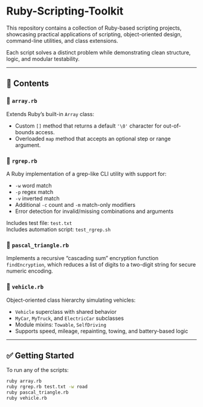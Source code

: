 # Ruby-Scripting-Toolkit

This repository contains a collection of Ruby-based scripting projects, showcasing practical applications of scripting, object-oriented design, command-line utilities, and class extensions.

Each script solves a distinct problem while demonstrating clean structure, logic, and modular testability.

---

## 📁 Contents

### 🔧 `array.rb`
Extends Ruby’s built-in `Array` class:
- Custom `[]` method that returns a default `'\0'` character for out-of-bounds access.
- Overloaded `map` method that accepts an optional step or range argument.

### 🧪 `rgrep.rb`
A Ruby implementation of a grep-like CLI utility with support for:
- `-w` word match
- `-p` regex match
- `-v` inverted match
- Additional `-c` count and `-m` match-only modifiers
- Error detection for invalid/missing combinations and arguments

Includes test file: `test.txt`  
Includes automation script: `test_rgrep.sh`

### 🔢 `pascal_triangle.rb`
Implements a recursive “cascading sum” encryption function `findEncryption`, which reduces a list of digits to a two-digit string for secure numeric encoding.

### 🚗 `vehicle.rb`
Object-oriented class hierarchy simulating vehicles:
- `Vehicle` superclass with shared behavior
- `MyCar`, `MyTruck`, and `ElectricCar` subclasses
- Module mixins: `Towable`, `SelfDriving`
- Supports speed, mileage, repainting, towing, and battery-based logic

---

## ✅ Getting Started

To run any of the scripts:

```bash
ruby array.rb
ruby rgrep.rb test.txt -w road
ruby pascal_triangle.rb
ruby vehicle.rb
